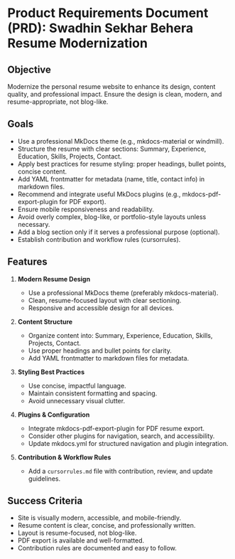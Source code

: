 # Product Requirements Document (PRD): Swadhin Sekhar Behera Resume Modernization

## Objective
Modernize the personal resume website to enhance its design, content quality, and professional impact. Ensure the design is clean, modern, and resume-appropriate, not blog-like.

## Goals
- Use a professional MkDocs theme (e.g., mkdocs-material or windmill).
- Structure the resume with clear sections: Summary, Experience, Education, Skills, Projects, Contact.
- Apply best practices for resume styling: proper headings, bullet points, concise content.
- Add YAML frontmatter for metadata (name, title, contact info) in markdown files.
- Recommend and integrate useful MkDocs plugins (e.g., mkdocs-pdf-export-plugin for PDF export).
- Ensure mobile responsiveness and readability.
- Avoid overly complex, blog-like, or portfolio-style layouts unless necessary.
- Add a blog section only if it serves a professional purpose (optional).
- Establish contribution and workflow rules (cursorrules).

## Features
1. **Modern Resume Design**
   - Use a professional MkDocs theme (preferably mkdocs-material).
   - Clean, resume-focused layout with clear sectioning.
   - Responsive and accessible design for all devices.

2. **Content Structure**
   - Organize content into: Summary, Experience, Education, Skills, Projects, Contact.
   - Use proper headings and bullet points for clarity.
   - Add YAML frontmatter to markdown files for metadata.

3. **Styling Best Practices**
   - Use concise, impactful language.
   - Maintain consistent formatting and spacing.
   - Avoid unnecessary visual clutter.

4. **Plugins & Configuration**
   - Integrate mkdocs-pdf-export-plugin for PDF resume export.
   - Consider other plugins for navigation, search, and accessibility.
   - Update mkdocs.yml for structured navigation and plugin integration.

5. **Contribution & Workflow Rules**
   - Add a `cursorrules.md` file with contribution, review, and update guidelines.

## Success Criteria
- Site is visually modern, accessible, and mobile-friendly.
- Resume content is clear, concise, and professionally written.
- Layout is resume-focused, not blog-like.
- PDF export is available and well-formatted.
- Contribution rules are documented and easy to follow. 